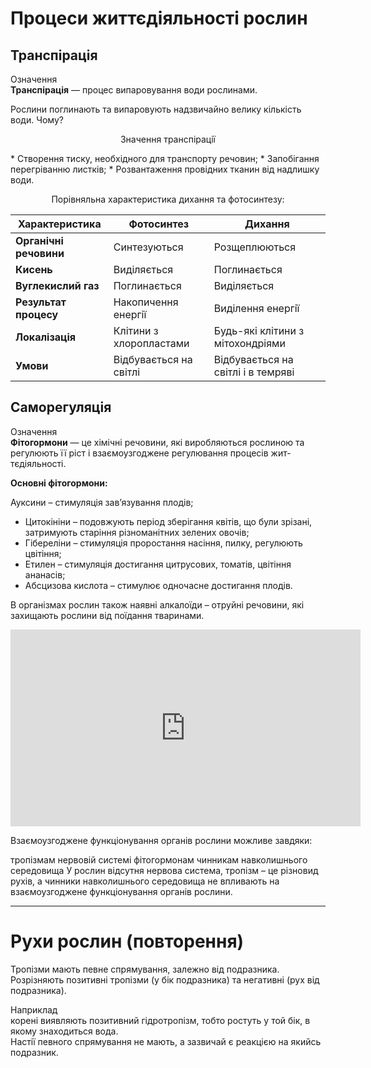 # Процеси життєдiяльностi рослин

## Транспiрацiя

<div class="eoz-wrap">
<span class="eoz">Означення</span>
<div class="eoz-text">
<b>Транспiрацiя</b> — процес випаровування води рослинами.
</div>
</div>

Рослини поглинають та випаровують надзвичайно велику кiлькiсть води. Чому?

<p align="center">Значення транспiрацiї</p>
* Створення тиску, необхiдного для транспорту речовин; 
* Запобiгання перегрiванню листкiв;
* Розвантаження провiдних тканин вiд надлишку води.

<p align="center">Порiвняльна характеристика дихання та фотосинтезу:</p>

| Характеристика | Фотосинтез | Дихання |
| -- | -- | -- |
| **Органiчнi речовини** | Синтезуються | Розщеплюються |
| **Кисень** | Видiляється | Поглинається |
| **Вуглекислий газ** | Поглинається | Видiляється |
| **Результат процесу** | Накопичення енергiї | Видiлення енергiї |
| **Локалiзацiя** | Клiтини з хлоропластами | Будь-якi клiтини з мiтохондрiями |
| **Умови** | Вiдбувається на свiтлi | Вiдбувається на свiтлi i в темрявi |

## Саморегуляцiя

<div class="eoz-wrap">
<span class="eoz">Означення</span>
<div class="eoz-text">
<b>Фiтогормони</b> — це хiмiчнi речовини, якi виробляються рослиною та регулюють її рiст i взаємоузгоджене регулювання процесiв жит- тєдiяльностi.
</div>
</div>

**Основнi фiтогормони:**

Ауксини – стимуляцiя зав’язування плодiв;
* Цитокiнiни – подовжують перiод зберiгання квiтiв, що були зрiзанi, затримують старiння рiзноманiтних зелених овочiв;
* Гiберелiни – стимуляцiя проростання насiння, пилку, регулюють цвiтiння;
* Етилен – стимуляцiя достигання цитрусових, томатiв, цвiтiння ананасiв;
* Абсцизова кислота – стимулює одночасне достигання плодiв.

В органiзмах рослин також наявнi <span class="p1">алкалоїди</span> – отруйнi речовини, якi захищають рослини вiд поїдання тваринами.


<div class="fluidMedia">
<iframe align="center" width="560" height="315" src="https://www.youtube.com/embed/UObksPtbVCE" frameborder="0" allowfullscreen></iframe>
</div>
<div class="popup">
</div>


<quiz>
<question text="">
    <p>Взаємоузгоджене функціонування органів рослини можливе завдяки:</p>
    <answer>тропізмам</answer>
    <answer>нервовій системі</answer>
    <answer correct>фітогормонам</answer>
    <answer>чинникам навколишнього середовища</answer>
    <explanation>
    У рослин відсутня нервова система, тропізм – це різновид рухів, а чинники навколишнього середовища не впливають на взаємоузгоджене функціонування органів рослини.
    </explanation>
</question>
</quiz>


---

# Рухи рослин (повторення)

<span class="p1">Тропiзми</span> мають певне спрямування, залежно вiд подразника. Розрiзняють позитивнi тропiзми (у бiк подразника) та негативнi (рух вiд подразника). 

<div class='exmpl-wrap'>
<span class="exmpl">Наприклад</span>
<div class="exmpl-text">
коренi виявляють позитивний гiдротропiзм, тобто ростуть у той бiк, в якому знаходиться вода.
</div>
</div>
<div class="space">
</div>
<span class="p1">Настiї</span> певного спрямування не мають, а зазвичай є реакцiєю на якийсь подразник.
